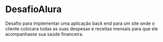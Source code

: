 # DesafioAlura
Desafio para implementar uma aplicação back end para um site onde o cliente colocara todas as suas despesas e receitas mensais para que ele acompanhasse sua saúde financeira.
